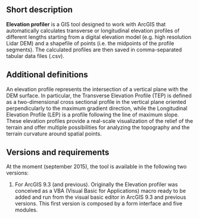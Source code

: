 Short description
-----------------
**Elevation profiler** is a GIS tool designed to work with ArcGIS that automatically calculates transverse or longitudinal elevation profiles of different lengths starting from a digital elevation model (e.g. high resolution Lidar DEM) and a shapefile of points (i.e. the midpoints of the profile segments). The calculated profiles are then saved in comma-separated tabular data files (.csv).

Additional definitions
----------------------
An elevation profile represents the intersection of a vertical plane with the DEM surface. In particular, the Transverse Elevation Profile (TEP) is defined as a two-dimensional cross sectional profile in the vertical plane oriented perpendicularly to the maximum gradient direction, while the Longitudinal Elevation Profile (LEP) is a profile following the line of maximum slope. These elevation profiles provide a real-scale visualization of the relief of the terrain and offer multiple possibilities for analyzing the topography and the terrain curvature around spatial points.

Versions and requirements
-------------------------
At the moment (september 2015), the tool is available in the following two versions:

1.	For ArcGIS 9.3 (and previous). Originally the Elevation profiler was conceived as a VBA (Visual Basic for Applications) macro ready to be added and run from the visual basic editor in ArcGIS 9.3 and previous versions. This first version is composed by a form interface and five modules.


